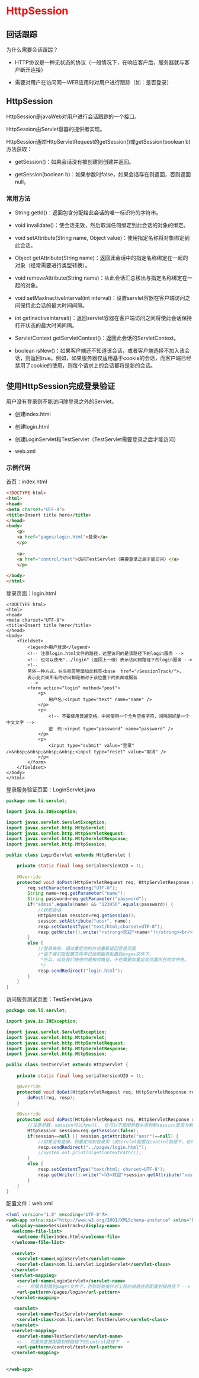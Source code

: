 # <font color="red">HttpSession</font>

## 回话跟踪

为什么需要会话跟踪？

- HTTP协议是一种无状态的协议（一般情况下，在响应客户后，服务器就与客户断开连接）

- 需要对用户在访问同一WEB应用时对用户进行跟踪（如：是否登录）

## HttpSession

HttpSession是javaWeb对用户进行会话跟踪的一个接口。

HttpSession由Servlet容器的提供者实现。

HttpSession通过HttpServletRequest的getSession()或getSession(boolean b)方法获取：

- getSession()：如果会话没有被创建则创建并返回。

- getSession(boolean b)：如果参数时false，如果会话存在则返回，否则返回null。

### 常用方法

- String getId()：返回包含分配给此会话的唯一标识符的字符串。

- void invalidate()：使会话无效，然后取消任何绑定到此会话的对象的绑定。

- void setAttribute(String name, Object value)：使用指定名称将对象绑定到此会话。

- Object getAttribute(String name)：返回此会话中的指定名称绑定在一起的对象（经常需要进行类型转换）。

- void removeAttribute(String name)：从此会话汇总移出与指定名称绑定在一起的对象。

- void setMaxInactiveInterval(int interval)：设置servlet容器在客户端访问之间保持此会话的最大时间间隔。

- int getInactiveInterval()：返回servlet容器在客户端访问之间将使此会话保持打开状态的最大时间间隔。

- ServletContext getServletContext()：返回此会话的ServletContext。

- boolean isNew()：如果客户端还不知道该会话，或者客户端选择不加入该会话，则返回true。例如，如果服务器仅适用基于cookie的会话，而客户端已经禁用了cookie的使用，则每个请求上的会话都将是新的会话。

## 使用HttpSession完成登录验证

用户没有登录则不能访问除登录之外的Servlet。

- 创建index.html

- 创建login.html

- 创建LoginServlet和TestServlet（TestServlet需要登录之后才能访问）

- web.xml

### 示例代码

首页：index.html

```html
<!DOCTYPE html>
<html>
<head>
<meta charset="UTF-8">
<title>Insert title here</title>
</head>
<body>
	<p>
	<a href="pages/login.html">登录</a>
	</p>
	
	<p>
	<a href="control/test">访问TestServlet（需要登录之后才能访问）</a>
	</p>
	
</body>
</html>
```

登录页面：login.html

```
<!DOCTYPE html>
<html>
<head>
<meta charset="UTF-8">
<title>Insert title here</title>
</head>
<body>
	<fieldset>
		<legend>用户登录</legend>
		<!-- 注意login.html文件的路径，这里访问的是该路径下的login服务 -->
		<!-- 也可以使用"../login"（返回上一级）表示访问根路径下的login服务 -->
		<!-- 
		另外一种方式，在头标签里面加此标签<base 	href="/SessionTrack/">，
		表示此页面所有的访问都是相对于该位置下的页面或服务
		 -->
		<form action="login" method="post">
			<p>
				用户名:<input type="text" name="name" />
			</p>
			<p>
				<!-- 不要使用普通空格，中间使用一个全角空格字符，间隔刚好是一个中文文字 -->
				密　码:<input type="password" name="password" />
			</p>
			<p>
				<input type="submit" value="登录" />&nbsp;&nbsp;&nbsp;&nbsp;<input type="reset" value="取消" />
			</p>
		</form>
	</fieldset>
</body>
</html>
```

登录服务验证页面：LoginServlet.java

```java
package com.li.servlet;

import java.io.IOException;

import javax.servlet.ServletException;
import javax.servlet.http.HttpServlet;
import javax.servlet.http.HttpServletRequest;
import javax.servlet.http.HttpServletResponse;
import javax.servlet.http.HttpSession;

public class LoginServlet extends HttpServlet {

	private static final long serialVersionUID = 1L;
	
	@Override
	protected void doPost(HttpServletRequest req, HttpServletResponse resp) throws ServletException, IOException {
		req.setCharacterEncoding("UTF-8");
		String name=req.getParameter("name");
		String password=req.getParameter("password");
		if("admin".equals(name) && "123456".equals(password)) {
			//获取会话
			HttpSession session=req.getSession();
			session.setAttribute("uesr", name);
			resp.setContentType("text/html;charset=UTF-8");
			resp.getWriter().write("<strong>欢迎"+name+"!</strong><br/><a href='../index.html'>返回首页</a>");
		}
		else {
			//登录失败，通过重定向的方式重新返回登录页面
			/*由于我们在配置文件中已经把服务配置到pages文件下，
			 *所以，此处我们使用的是相对路径，不在需要加重定向位置所在的文件夹。
			 */
			resp.sendRedirect("login.html");
		}
	}
}

```

访问服务测试页面：TestServlet.java

```java
package com.li.servlet;

import java.io.IOException;

import javax.servlet.ServletException;
import javax.servlet.http.HttpServlet;
import javax.servlet.http.HttpServletRequest;
import javax.servlet.http.HttpServletResponse;
import javax.servlet.http.HttpSession;

public class TestServlet extends HttpServlet {
	
	private static final long serialVersionUID = 1L;

	@Override
	protected void doGet(HttpServletRequest req, HttpServletResponse resp) throws ServletException, IOException {
		doPost(req, resp);
	}
	
	@Override
	protected void doPost(HttpServletRequest req, HttpServletResponse resp) throws ServletException, IOException {
		//注意参数，session可以为null， 也可以不使用参数从而判断session是否为新的
		HttpSession session=req.getSession(false);
		if(session==null || session.getAttribute("uesr")==null) {
			//如果没有登录，则重定向到登录页（该Servlet配置在control路径下，也可以使用绝对路径）
			resp.sendRedirect("../pages/login.html");
			//System.out.println(getContextPath());
		}
		else {
			resp.setContentType("text/html; charset=UTF-8");
			resp.getWriter().write("<h3>欢迎"+session.getAttribute("uesr")+"访问TestServelt</h3><a href='../index.html'>返回首页</a>");
		}
	}
}

```

配置文件：web.xml

```xml
<?xml version="1.0" encoding="UTF-8"?>
<web-app xmlns:xsi="http://www.w3.org/2001/XMLSchema-instance" xmlns="http://xmlns.jcp.org/xml/ns/javaee" xsi:schemaLocation="http://xmlns.jcp.org/xml/ns/javaee http://xmlns.jcp.org/xml/ns/javaee/web-app_3_1.xsd" id="WebApp_ID" version="3.1">
  <display-name>SessionTrack</display-name>
  <welcome-file-list>
    <welcome-file>index.html</welcome-file>
  </welcome-file-list>
  
  <servlet>
  	<servlet-name>LoginServlet</servlet-name>
  	<servlet-class>com.li.servlet.LoginServlet</servlet-class>
  </servlet>
  <servlet-mapping>
  	<servlet-name>LoginServlet</servlet-name>
  	<!-- 将服务配置到pages文件下，否则将直接针对工程的根路径而配置到根路径下 -->
  	<url-pattern>/pages/login</url-pattern>
  </servlet-mapping>
  
   <servlet>
  	<servlet-name>TestServlet</servlet-name>
  	<servlet-class>com.li.servlet.TestServlet</servlet-class>
  </servlet>
  <servlet-mapping>
  	<servlet-name>TestServlet</servlet-name>
  	<!-- 将服务直接配置到根路径下的control路径下 -->
  	<url-pattern>/control/test</url-pattern>
  </servlet-mapping>
  
  
</web-app>
```